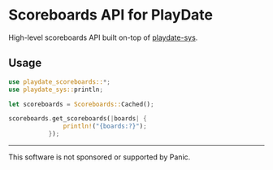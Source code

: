 # Scoreboards API for PlayDate

High-level scoreboards API built on-top of [playdate-sys][].


## Usage

```rust
use playdate_scoreboards::*;
use playdate_sys::println;

let scoreboards = Scoreboards::Cached();

scoreboards.get_scoreboards(|boards| {
	           println!("{boards:?}");
           });
```


[playdate-sys]: https://crates.io/crates/playdate-sys



- - -

This software is not sponsored or supported by Panic.
